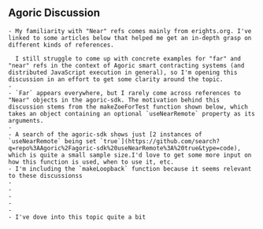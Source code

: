 ## Agoric Discussion
	- My familiarity with "Near" refs comes mainly from erights.org. I've linked to some articles below that helped me get an in-depth grasp on different kinds of references. 
	  
	  I still struggle to come up with concrete examples for "far" and "near" refs in the context of Agoric smart contracting systems (and distributed JavaScript execution in general), so I'm opening this discussion in an effort to get some clarity around the topic.
	-
	- `Far` appears everywhere, but I rarely come across references to "Near" objects in the agoric-sdk. The motivation behind this discussion stems from the makeZoeForTest function shown below, which takes an object containing an optional `useNearRemote` property as its arguments.
	-
	- A search of the agoric-sdk shows just [2 instances of `useNearRemote` being set `true`](https://github.com/search?q=repo%3AAgoric%2Fagoric-sdk%20useNearRemote%3A%20true&type=code), which is quite a small sample size.I'd love to get some more input on how this function is used, when to use it, etc.
	- I'm including the `makeLoopback` function because it seems relevant to these discussionss
	-
	-
	-
	-
	-
	- I've dove into this topic quite a bit